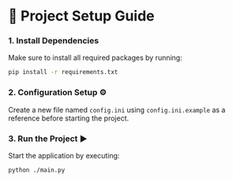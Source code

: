 # 🚀 Project Setup Guide  

### 1. **Install Dependencies**  
Make sure to install all required packages by running:  
```bash
pip install -r requirements.txt
```  

### 2. **Configuration Setup** ⚙️  
Create a new file named `config.ini` using `config.ini.example` as a reference before starting the project.

### 3. **Run the Project** ▶️  
Start the application by executing:  
```bash
python ./main.py
```  